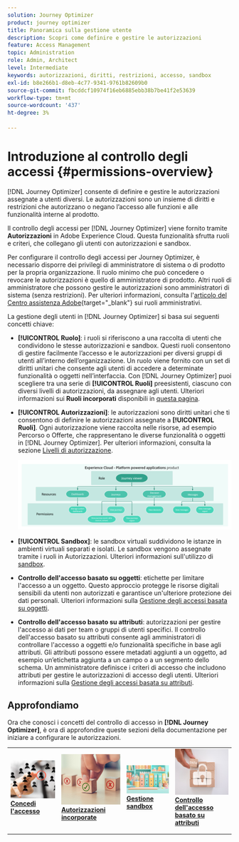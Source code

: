 ```yaml
---
solution: Journey Optimizer
product: journey optimizer
title: Panoramica sulla gestione utente
description: Scopri come definire e gestire le autorizzazioni
feature: Access Management
topic: Administration
role: Admin, Architect
level: Intermediate
keywords: autorizzazioni, diritti, restrizioni, accesso, sandbox
exl-id: b8e266b1-d8eb-4c77-9341-9761b82609b0
source-git-commit: fbcddcf10974f16eb6885ebb38b7be41f2e53639
workflow-type: tm+mt
source-wordcount: '437'
ht-degree: 3%

---
```


# Introduzione al controllo degli accessi {#permissions-overview}

[!DNL Journey Optimizer] consente di definire e gestire le autorizzazioni assegnate a utenti diversi. Le autorizzazioni sono un insieme di diritti e restrizioni che autorizzano o negano l’accesso alle funzioni e alle funzionalità interne al prodotto.

Il controllo degli accessi per [!DNL Journey Optimizer] viene fornito tramite **Autorizzazioni** in Adobe Experience Cloud. Questa funzionalità sfrutta ruoli e criteri, che collegano gli utenti con autorizzazioni e sandbox.

Per configurare il controllo degli accessi per Journey Optimizer, è necessario disporre dei privilegi di amministratore di sistema o di prodotto per la propria organizzazione. Il ruolo minimo che può concedere o revocare le autorizzazioni è quello di amministratore di prodotto. Altri ruoli di amministratore che possono gestire le autorizzazioni sono amministratori di sistema (senza restrizioni). Per ulteriori informazioni, consulta l&#39;[articolo del Centro assistenza Adobe](https://helpx.adobe.com/it/enterprise/using/admin-roles.html){target="_blank"} sui ruoli amministrativi.

<!-- A high-level workflow for gaining and assigning access permissions can be summarized as follows:

* After licensing [!DNL Journey Optimizer], an email is sent to the administrator specified during licensing.
* The administrator logs in to Adobe Admin Console and selects [!DNL Journey Optimizer] from the list of products on the overview page.
* To grant access to [!DNL Journey Optimizer], it is recommended that the administrator add users to the default product profile
* In Experience Platform Permissions, the administrator can create new roles or edit the permissions and users for any existing roles.
* When creating or editing a role, the administrator adds users to the role using the users tab, and grants permissions to these users (such as "Read Datasets" or "Manage Schemas") by editing the role's permissions. Similarly, the administrator can assign access to sandboxes using the same editing option.
* When users log in to the Journey Optimizer user interface, their access to capabilities is driven by the permissions that have been granted to them from the previous step. For example, if a user does not have the View Datasets permission, the Datasets tab in the side menu will not be visible to that user.-->


La gestione degli utenti in [!DNL Journey Optimizer] si basa sui seguenti concetti chiave:

* **[!UICONTROL Ruolo]**: i ruoli si riferiscono a una raccolta di utenti che condividono le stesse autorizzazioni e sandbox. Questi ruoli consentono di gestire facilmente l’accesso e le autorizzazioni per diversi gruppi di utenti all’interno dell’organizzazione. Un ruolo viene fornito con un set di diritti unitari che consente agli utenti di accedere a determinate funzionalità o oggetti nell’interfaccia.
Con [!DNL Journey Optimizer] puoi scegliere tra una serie di **[!UICONTROL Ruoli]** preesistenti, ciascuno con diversi livelli di autorizzazioni, da assegnare agli utenti. Ulteriori informazioni sui **Ruoli incorporati** disponibili in [questa pagina](ootb-product-profiles.md).

* **[!UICONTROL Autorizzazioni]**: le autorizzazioni sono diritti unitari che ti consentono di definire le autorizzazioni assegnate a **[!UICONTROL Ruoli]**. Ogni autorizzazione viene raccolta nelle risorse, ad esempio Percorso o Offerte, che rappresentano le diverse funzionalità o oggetti in [!DNL Journey Optimizer]. Per ulteriori informazioni, consulta la sezione [Livelli di autorizzazione](high-low-permissions.md).

  ![](assets/do-not-localize/permissions_2.png)

* **[!UICONTROL Sandbox]**: le sandbox virtuali suddividono le istanze in ambienti virtuali separati e isolati. Le sandbox vengono assegnate tramite i ruoli in Autorizzazioni. Ulteriori informazioni sull&#39;utilizzo di [sandbox](sandboxes.md).

* **Controllo dell&#39;accesso basato su oggetti**: etichette per limitare l&#39;accesso a un oggetto. Questo approccio protegge le risorse digitali sensibili da utenti non autorizzati e garantisce un&#39;ulteriore protezione dei dati personali. Ulteriori informazioni sulla [Gestione degli accessi basata su oggetti](object-based-access.md).

* **Controllo dell&#39;accesso basato su attributi**: autorizzazioni per gestire l&#39;accesso ai dati per team o gruppi di utenti specifici. Il controllo dell&#39;accesso basato su attributi consente agli amministratori di controllare l&#39;accesso a oggetti e/o funzionalità specifiche in base agli attributi. Gli attributi possono essere metadati aggiunti a un oggetto, ad esempio un’etichetta aggiunta a un campo o a un segmento dello schema. Un amministratore definisce i criteri di accesso che includono attributi per gestire le autorizzazioni di accesso degli utenti. Ulteriori informazioni sulla [Gestione degli accessi basata su attributi](attribute-based-access.md).


## Approfondiamo

Ora che conosci i concetti del controllo di accesso in **[!DNL Journey Optimizer]**, è ora di approfondire queste sezioni della documentazione per iniziare a configurare le autorizzazioni.


<table style="table-layout:fixed"><tr style="border: 0;">
<td>
<a href="permissions.md">
<img alt="Autorizzazioni" src="assets/do-not-localize/role.jpg">
</a>
<div>
<a href="permissions.md"><strong>Concedi l'accesso</strong></a>
</div>
<p>
</td>
<td>
<a href="ootb-permissions.md">
<img alt="Autorizzazioni incorporate" src="assets/do-not-localize/select.jpg">
</a>
<div>
<a href="ootb-permissions.md"><strong>Autorizzazioni incorporate</strong></a>
</div>
<p>
</td>
<td>
<a href="sandboxes.md">
<img alt="gestire le sandbox" src="assets/do-not-localize/sandboxes.jpg">
</a>
<div>
<a href="sandboxes.md"><strong>Gestione sandbox</strong></a>
</div>
<p></td>
<td>
<a href="attribute-based-access.md">
<img alt="Controllo degli accessi basato su attributi" src="assets/do-not-localize/data-access.jpeg">
</a>
<div>
<a href="attribute-based-access.md"><strong>Controllo dell'accesso basato su attributi</strong></a>
</div>
<p>
</td>
</tr></table>